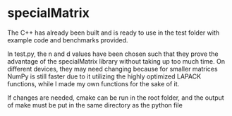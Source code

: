 # specialMatrix



The C++ has already been built and is ready to use in the test folder with example code and benchmarks provided.

In test.py, the n and d values have been chosen such that they prove the advantage of the specialMatrix library without taking up too much time. On different devices, they may need changing because for smaller matrices NumPy is still faster due to it utilizing the highly optimized LAPACK functions, while I made my own functions for the sake of it.


If changes are needed, cmake can be run in the root folder, and the output of make must be put in the same directory as the python file

